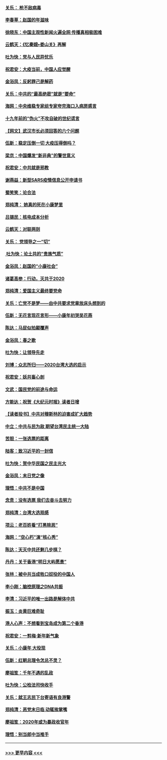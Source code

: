 #### [关乐： 枪不敌病毒](../pages/nsc993/n11826746.md?t=01281831) 
#### [李春草：赵国的年滋味](../pages/nsc993/n11826321.md?t=01281831) 
#### [徐晓东：中国主观性新闻火遍全网 传播真相极困难](../pages/nsc993/n11826508.md?t=01281831) 
#### [云鹤天：《忆秦娥▪娄山关》再解](../pages/nsc993/n11824682.md?t=01281831) 
#### [吐为快：党与人民异忧乐](../pages/nsc993/n11824660.md?t=01281831) 
#### [祝君安：大疫当前，中国人应觉醒](../pages/nsc993/n11821946.md?t=01281831) 
#### [金浴凤：反躬罪己是解药](../pages/nsc993/n11820280.md?t=01281831) 
#### [关乐：中共的“最高绝密”就是“要命”](../pages/nsc993/n11816946.md?t=01281831) 
#### [海网：中央维稳专家组专家夸完海口入病房感言](../pages/nsc993/n11815138.md?t=01281831) 
#### [十九年前的“伪火”不攻自破的世纪谎言](../pages/nsc993/n11813238.md?t=01281831) 
#### [【网文】武汉市长必须回答的六个问题](../pages/nsc993/n11813848.md?t=01281831) 
#### [伍新：稳定压倒一切 大疫压得倒吗？](../pages/nsc993/n11812634.md?t=01281831) 
#### [梁京：中国爆发“新非典”的警世意义](../pages/nsc993/n11812554.md?t=01281831) 
#### [祝君安：中共就是邪教](../pages/nsc993/n11812431.md?t=01281831) 
#### [谢燕益：新型SARS疫情信息公开申请书](../pages/nsc993/n11808840.md?t=01281831) 
#### [蜀笑笑：论合法](../pages/nsc993/n11808064.md?t=01281831) 
#### [郑纯清： 她真的死在小康梦里](../pages/nsc993/n11806623.md?t=01281831) 
#### [吕锡民：核电成本分析](../pages/nsc993/n11806284.md?t=01281831) 
#### [云鹤天：对联两则](../pages/nsc993/n11805957.md?t=01281831) 
#### [关乐： 党领导之一“切”](../pages/nsc993/n11804505.md?t=01281831) 
#### [ 吐为快：论土共的“贵族气质”](../pages/nsc993/n11804490.md?t=01281831) 
#### [金浴凤：赵国的“小康社会”](../pages/nsc993/n11804452.md?t=01281831) 
#### [诸葛高参：行动，灭共于2020](../pages/nsc993/n11804120.md?t=01281831) 
#### [郑纯清：爱国主义最终要党命](../pages/nsc993/n11802197.md?t=01281831) 
#### [关乐：亡党不是梦——由中共要求党章放床头想到的](../pages/nsc993/n11802156.md?t=01281831) 
#### [伍新：无花言现花言形——小康年初哭吴花燕](../pages/nsc993/n11800044.md?t=01281831) 
#### [陈达：马屁似拍颠覆声](../pages/nsc993/n11800010.md?t=01281831) 
#### [金浴凤：春之歌](../pages/nsc993/n11797687.md?t=01281831) 
#### [吐为快：让领导先走](../pages/nsc993/n11797512.md?t=01281831) 
#### [刘博：众志所归——2020台湾大选的启示](../pages/nsc993/n11796878.md?t=01281831) 
#### [祝君安：妖共畜心剖](../pages/nsc993/n11794273.md?t=01281831) 
#### [文武：国民党的前途与命运](../pages/nsc993/n11794198.md?t=01281831) 
#### [方能达：祝贺《大纪元时报》读者日增](../pages/nsc993/n11793807.md?t=01281831) 
#### [【读者投书】中共对穆斯林的迫害成扩大趋势](../pages/nsc993/n11791371.md?t=01281831) 
#### [中立：中共与民为敌 期望台湾民主统一大陆](../pages/nsc993/n11790392.md?t=01281831) 
#### [苦胆：一张选票的距离](../pages/nsc993/n11788914.md?t=01281831) 
#### [陆客：致习近平的一封信](../pages/nsc993/n11788867.md?t=01281831) 
#### [吐为快：贺中华民国之民主光大](../pages/nsc993/n11788618.md?t=01281831) 
#### [金浴凤：末日党之像](../pages/nsc993/n11787475.md?t=01281831) 
#### [理悟：中共不是中国](../pages/nsc993/n11787463.md?t=01281831) 
#### [念贲：没有选票  我们去奋斗去努力](../pages/nsc993/n11787398.md?t=01281831) 
#### [郑纯清：台湾大选观感](../pages/nsc993/n11786210.md?t=01281831) 
#### [项云：老百姓看“打黑除恶”](../pages/nsc993/n11785398.md?t=01281831) 
#### [海网：“空心朽”演“核心秀”](../pages/nsc993/n11783874.md?t=01281831) 
#### [陈达：天灭中共还剩几步棋？](../pages/nsc993/n11783719.md?t=01281831) 
#### [丹丹：关于香港“明日大屿愿景”](../pages/nsc993/n11783273.md?t=01281831) 
#### [张林：被中共当成牲口奴役的中国人](../pages/nsc993/n11782397.md?t=01281831) 
#### [李小刚：脑控原理之DNA共振](../pages/nsc993/n11780962.md?t=01281831) 
#### [李清：习近平的唯一出路是解体中共](../pages/nsc993/n11780866.md?t=01281831) 
#### [振玉：炎黄巨难奇耻](../pages/nsc993/n11779632.md?t=01281831) 
#### [港人心声：不想看到宝岛成为第二个香港](../pages/nsc993/n11778817.md?t=01281831) 
#### [祝君安：一剪梅‧新年新气象](../pages/nsc993/n11776340.md?t=01281831) 
#### [关乐：小康年 大役现](../pages/nsc993/n11774213.md?t=01281831) 
#### [伍新：红朝总理令怎总不灵？](../pages/nsc993/n11770813.md?t=01281831) 
#### [廖祖笙：千年不遇的乱政](../pages/nsc993/n11770373.md?t=01281831) 
#### [吐为快：公检法司快收手](../pages/nsc993/n11770359.md?t=01281831) 
#### [关乐：就王志民下台寄语有良港警](../pages/nsc993/n11769903.md?t=01281831) 
#### [郑纯清：恶党末日临 动辄挨掌嘴](../pages/nsc993/n11769356.md?t=01281831) 
#### [廖祖笙：2020年或为暴政收官年](../pages/nsc993/n11768216.md?t=01281831) 
#### [理悟：别当郎中当推手](../pages/nsc993/n11768243.md?t=01281831) 

----
#### [ >>> 更早内容 <<< ](../indexes/nsc993-earlier.md)
